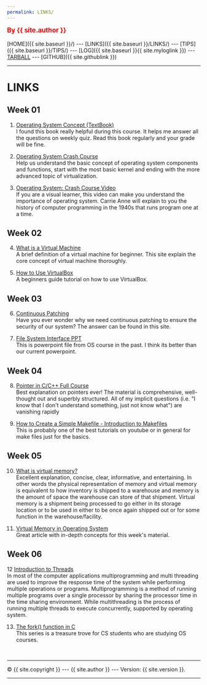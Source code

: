 ```yaml
---
permalink: LINKS/
---
```

<span style="color:red; font-weight:bold; font-size:larger;">By {{ site.author }}</span>
<br><br>
[HOME]({{ site.baseurl }}/) ---
[LINKS]({{ site.baseurl }}/LINKS/) ---
[TIPS]({{ site.baseurl }}/TIPS/) ---
[LOG]({{ site.baseurl }}{{ site.myloglink }}) ---
[TARBALL](SandBox/cbkadal.tar.xz) ---
[GITHUB]({{ site.githublink }})
<br>
<hr>

# LINKS

## Week 01

1. [Operating System Concept (TextBook)](https://os.ecci.ucr.ac.cr/slides/Abraham-Silberschatz-Operating-System-Concepts-10th-2018.pdf)<br>
I found this book really helpful during this course. It helps me answer all the questions on weekly quiz. Read this book regularly and your grade will be fine.

2. [Operating System Crash Course](https://www.educative.io/blog/operating-systems-crashcourse)<br>
Help us understand the basic concept of operating system components and functions, start with the most basic kernel and ending with the more advanced topic of virtualization.

3. [Operating System: Crash Course Video](https://www.youtube.com/watch?v=26QPDBe-NB8)<br>
If you are a visual learner, this video can make you understand the importance of operating system. Carrie Anne will explain to you the history of computer programming in the 1940s that runs program one at a time. 

## Week 02

4. [What is a Virtual Machine](https://www.vmware.com/topics/glossary/content/virtual-machine.html)<br>
A brief definition of a virtual machine for beginner. This site explain the core concept of virtual machine thoroughly.

5. [How to Use VirtualBox](https://www.youtube.com/watch?v=sB_5fqiysi4)<br>
A beginners guide tutorial on how to use VirtualBox.

## Week 03

6. [Continuous Patching](https://www.automox.com/blog/continuous-patching-good-cyber-hygiene)<br>
Have you ever wonder why we need continuous patching to ensure the security of our system? The answer can be found in this site.

7. [File System Interface PPT](https://staff.ui.ac.id/system/files/users/moningka/material/file-10b.pdf)<br>
This is powerpoint file from OS course in the past. I think its better than our current powerpoint.

## Week 04

8. [Pointer in C/C++ Full Course](https://www.youtube.com/watch?v=zuegQmMdy8M)<br>
Best explanation on pointers ever! The material is comprehensive, well-thought out and superbly structured. All of my implicit questions (i.e. "I know that  I don't understand something, just not know what") are vanishing rapidly

9. [How to Create a Simple Makefile - Introduction to Makefiles](https://www.youtube.com/watch?v=_r7i5X0rXJk)<br>
This is probably one of the best tutorials on youtube or in general for make files just for the basics.

## Week 05

10. [What is virtual memory?](https://www.youtube.com/watch?v=2quKyPnUShQ)<br>
Excellent explanation, concise, clear, informative, and entertaining. In other words the physical representation of memory and virtual memory is equivalent to how inventory is shipped to a warehouse and memory is the amount of space the warehouse can store of that shipment. Virtual memory is a shipment being processed to go either in its storage location or to be used in either to be once again shipped out or for some function in the warehouse/facility.

11. [Virtual Memory in Operating System](https://www.geeksforgeeks.org/virtual-memory-in-operating-system/)<br>
Great article with in-depth concepts for this week's material.

## Week 06

12 [Introduction to Threads](https://www.youtube.com/watch?v=LOfGJcVnvAk)<br>
In most of the computer applications multiprogramming and multi threading are used to improve the response time of the system while performing multiple operations or programs. Multiprogramming is a method of running multiple programs over a single processor by sharing the processor time in the time sharing environment. While multithreading is the process of running multiple threads to execute concurrently, supported by operating system.

13. [The fork() function in C](https://www.youtube.com/watch?v=cex9XrZCU14https://www.youtube.com/watch?v=cex9XrZCU14)<br>
This series is a treasure trove for CS students who are studying OS courses.

<br>
<hr>
&copy; {{ site.copyright }} --- {{ site.author }} --- Version: {{ site.version }}.
<hr>
<br>
